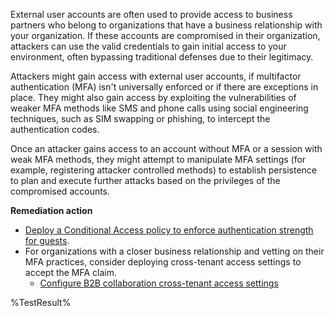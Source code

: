 External user accounts are often used to provide access to business partners who belong to organizations that have a business relationship with your organization. If these accounts are compromised in their organization, attackers can use the valid credentials to gain initial access to your environment, often bypassing traditional defenses due to their legitimacy.

Attackers might gain access with external user accounts, if multifactor authentication (MFA) isn't universally enforced or if there are exceptions in place. They might also gain access by exploiting the vulnerabilities of weaker MFA methods like SMS and phone calls using social engineering techniques, such as SIM swapping or phishing, to intercept the authentication codes.

Once an attacker gains access to an account without MFA or a session with weak MFA methods, they might attempt to manipulate MFA settings (for example, registering attacker controlled methods) to establish persistence to plan and execute further attacks based on the privileges of the compromised accounts.

**Remediation action**

- [Deploy a Conditional Access policy to enforce authentication strength for guests](https://learn.microsoft.com/entra/identity/conditional-access/policy-guests-mfa-strength?wt.mc_id=zerotrustrecommendations_automation_content_cnl_csasci).
- For organizations with a closer business relationship and vetting on their MFA practices, consider deploying cross-tenant access settings to accept the MFA claim.
   - [Configure B2B collaboration cross-tenant access settings](https://learn.microsoft.com/entra/external-id/cross-tenant-access-settings-b2b-collaboration?wt.mc_id=zerotrustrecommendations_automation_content_cnl_csasci#to-change-inbound-trust-settings-for-mfa-and-device-claims)
<!--- Results --->
%TestResult%

